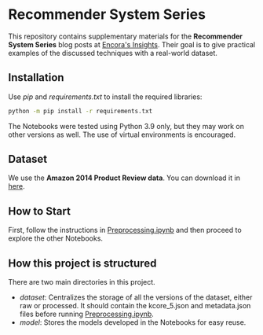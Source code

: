 # Recommender System Series

This repository contains supplementary materials for the **Recommender System Series** blog posts at [Encora's Insights](https://www.encora.com/insights/all). Their goal is to give practical examples of the discussed techniques with a real-world dataset. 

## Installation

Use *pip* and *requirements.txt* to install the required libraries:

```bash
python -m pip install -r requirements.txt
```

The Notebooks were tested using Python 3.9 only, but they may work on other versions as well. The use of virtual environments is encouraged.

## Dataset

We use the **Amazon 2014 Product Review data**. You can download it in [here](http://jmcauley.ucsd.edu/data/amazon/links.html).

## How to Start

First, follow the instructions in [Preprocessing.ipynb](Preprocessing.ipynb) and then proceed to explore the other Notebooks. 

## How this project is structured

There are two main directories in this project. 

- *dataset*: Centralizes the storage of all the versions of the dataset, either raw or processed. It should contain the kcore_5.json and metadata.json files before running [Preprocessing.ipynb](Preprocessing.ipynb).
- *model*: Stores the models developed in the Notebooks for easy reuse.
